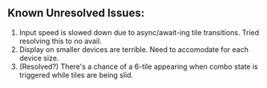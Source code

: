 ## **Known Unresolved Issues:**

1. Input speed is slowed down due to async/await-ing tile transitions. Tried resolving this to no avail.
2. Display on smaller devices are terrible. Need to accomodate for each device size.
3. (Resolved?) There's a chance of a 6-tile appearing when combo state is triggered while tiles are being slid.

